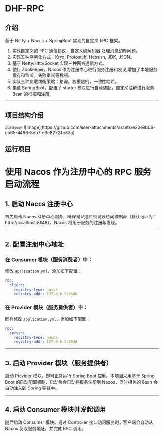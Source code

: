 # DHF-RPC
## 介绍

基于 Netty + Nacos + SpringBoot 实现的自定义 RPC 框架。


1. 实现自定义的 RPC 通信协议，自定义编解码器,处理消息边界问题。
2. 实现五种序列化方式：Kryo, Protostuff, Hessian, JDK, JSON。
3. 基于 Netty/Http/Socket 实现三种网络通信方式。
4. 使用 Zookeeper，Nacos 作为注册中心进行服务注册和发现,增加了本地服务缓存和监听，失败重试等机制。
5. 实现三种负载均衡策略：轮询，权重随机，一致性哈希。
6. 集成 SpringBoot，配置了 starter 模块进行自动装配，自定义注解进行服务 Bean 的扫描和注册.
----------------



## 项目结构介绍

<img src="images\项目架构图.png" alt="项目架构图" style="zoom:67%;" />
![image](https://github.com/user-attachments/assets/e22e8b06-cb65-4486-8eb7-e3e82724e83a)



## 运行项目

# 使用 Nacos 作为注册中心的 RPC 服务启动流程

## 1. 启动 Nacos 注册中心

首先启动 Nacos 注册中心服务，确保可以通过浏览器访问控制台（默认地址为：http://localhost:8848）。Nacos 将用于服务的注册与发现。

---

## 2. 配置注册中心地址

### 在 Consumer 模块（服务消费者）中：

修改 `application.yml`，添加如下配置：

```yaml
rpc:
  client:
    registry-type: nacos
    registry-addr: 127.0.0.1:8848
```

### 在 Provider 模块（服务提供者）中：

同样修改 `application.yml`，添加如下配置：

```yaml
rpc:
  server:
    registry-type: nacos
    registry-addr: 127.0.0.1:8848
```

---

## 3. 启动 Provider 模块（服务提供者）

启动 Provider 模块，即可正常运行 Spring Boot 应用。本项目采用基于 Spring Boot 的自动配置机制，启动后会自动将服务注册到 Nacos，同时相关的 Bean 会自动注入到 Spring 容器中。

---

## 4. 启动 Consumer 模块并发起调用

随后启动 Consumer 模块。通过 Controller 接口访问服务时，客户端会自动从 Nacos 获取服务地址，并完成 RPC 调用。


